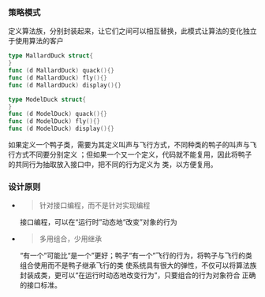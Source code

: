 ### 策略模式

定义算法族，分别封装起来，让它们之间可以相互替换，此模式让算法的变化独立于使用算法的客户

```go 
type MallardDuck struct{
}
func (d MallardDuck) quack(){}
func (d MallardDuck) fly(){}
func (d MallardDuck) display(){}

type ModelDuck struct{
}
func (d ModelDuck) quack(){}
func (d ModelDuck) fly(){}
func (d ModelDuck) display(){}
```

如果定义一个鸭子类，需要为其定义叫声与飞行方式，不同种类的鸭子的叫声与飞行方式不同要分别定义
；但如果一个又一个定义，代码就不能复用，因此将鸭子的共同行为抽取放入接口中，把不同的行为定义为
类，以方便复用。

### 设计原则
* > 针对接口编程，而不是针对实现编程

    接口编程，可以在“运行时”动态地“改变”对象的行为
* > 多用组合，少用继承
  
    “有一个”可能比“是一个”更好；鸭子“有一个”飞行的行为，将鸭子与飞行的类组合使用而不是鸭子继承飞行的类
  使系统具有很大的弹性，不仅可以将算法族封装成类，更可以“在运行时动态地改变行为”，只要组合的行为对象符合
 正确的接口标准。

